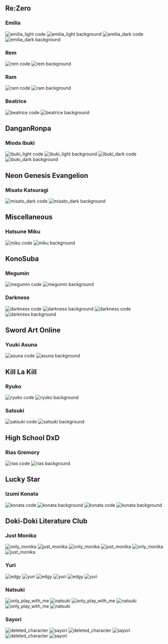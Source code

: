 Re:Zero
---

### Emilia
![emilia_light code](../assets/screenshots/reZero/emilia_light_code.png)
![emilia_light background](../assets/screenshots/reZero/emilia_light_background.png)
![emilia_dark code](../assets/screenshots/reZero/emilia_dark_code.png)
![emilia_dark background](../assets/screenshots/reZero/emilia_dark_background.png)

### Rem
![rem code](../assets/screenshots/reZero/rem_code.png)
![rem background](../assets/screenshots/reZero/rem_background.png)

### Ram
![ram code](../assets/screenshots/reZero/ram_code.png)
![ram background](../assets/screenshots/reZero/ram_background.png)

### Beatrice
![beatrice code](../assets/screenshots/reZero/beatrice_code.png)
![beatrice background](../assets/screenshots/reZero/beatrice_background.png)

DanganRonpa
---

### Mioda Ibuki
![ibuki_light code](../assets/screenshots/danganRonpa/ibuki_light_code.png)
![ibuki_light background](../assets/screenshots/danganRonpa/ibuki_light_background.png)
![ibuki_dark code](../assets/screenshots/danganRonpa/ibuki_dark_code.png)
![ibuki_dark background](../assets/screenshots/danganRonpa/ibuki_dark_background.png)

Neon Genesis Evangelion
---

### Misato Katsuragi

![misato_dark code](../assets/screenshots/eva/misato_dark_code.png)
![misato_dark background](../assets/screenshots/eva/misato_dark_background.png)


Miscellaneous
---

### Hatsune Miku
![miku code](../assets/screenshots/miscellaneous/miku_code.png)
![miku background](../assets/screenshots/miscellaneous/miku_background.png)

KonoSuba
---

### Megumin
![megumin code](../assets/screenshots/konoSuba/megumin_code.png)
![megumin background](../assets/screenshots/konoSuba/megumin_background.png)

### Darkness
![darkness code](../assets/screenshots/konoSuba/darkness_dark_code.png)
![darkness background](../assets/screenshots/konoSuba/darkness_dark_background.png)
![darkness code](../assets/screenshots/konoSuba/darkness_light_code.png)
![darkness background](../assets/screenshots/konoSuba/darkness_light_background.png)

Sword Art Online
---
### Yuuki Asuna
![asuna code](../assets/screenshots/sao/asuna_light_code.png)
![asuna background](../assets/screenshots/sao/asuna_light_background.png)

Kill La Kill
---

### Ryuko
![ryuko code](../assets/screenshots/killLaKill/ryuko_code.png)
![ryuko background](../assets/screenshots/killLaKill/ryuko_background.png)

### Satsuki
![satsuki code](../assets/screenshots/killLaKill/satsuki_code.png)
![satsuki background](../assets/screenshots/killLaKill/satsuki_background.png)

High School DxD
---

### Rias Gremory
![rias code](../assets/screenshots/dxd/rias_dark_code.png)
![rias background](../assets/screenshots/dxd/rias_dark_background.png)

Lucky Star
---

### Izumi Konata
![konata code](../assets/screenshots/luckyStar/konata_light_code.png)
![konata background](../assets/screenshots/luckyStar/konata_light_background.png)
![konata code](../assets/screenshots/luckyStar/konata_light_secondary_code.png)
![konata background](../assets/screenshots/luckyStar/konata_light_secondary_background.png)

Doki-Doki Literature Club
---

### Just Monika
![only_monika](../assets/screenshots/only_monika_code.png)
![just_monika](../assets/screenshots/just_monika_code.png)
![only_monika](../assets/screenshots/only_monika_background_normal.png)
![just_monika](../assets/screenshots/just_monika_background_normal.png)
![only_monika](../assets/screenshots/only_monika_background_special.png)
![just_monika](../assets/screenshots/just_monika_background_special.png)

### Yuri

![edgy](../assets/screenshots/edgy_code.png)
![yuri](../assets/screenshots/yuri_code.png)
![edgy](../assets/screenshots/edgy_background_normal.png)
![yuri](../assets/screenshots/yuri_background_normal.png)
![edgy](../assets/screenshots/edgy_background_special.png)
![yuri](../assets/screenshots/yuri_background_special.png)

### Natsuki

![only_play_with_me](../assets/screenshots/only_play_with_me_code.png)
![natsuki](../assets/screenshots/natsuki_code.png)
![only_play_with_me](../assets/screenshots/only_play_with_me_background_normal.png)
![natsuki](../assets/screenshots/natsuki_background_normal.png)
![only_play_with_me](../assets/screenshots/only_play_with_me_background_special.png)
![natsuki](../assets/screenshots/natsuki_background_special.png)

### Sayori

![deleted_character](../assets/screenshots/deleted_character_code.png)
![sayori](../assets/screenshots/sayori_code.png)
![deleted_character](../assets/screenshots/deleted_character_background_normal.png)
![sayori](../assets/screenshots/sayori_background_normal.png)
![deleted_character](../assets/screenshots/deleted_character_background_special.png)
![sayori](../assets/screenshots/sayori_background_special.png)